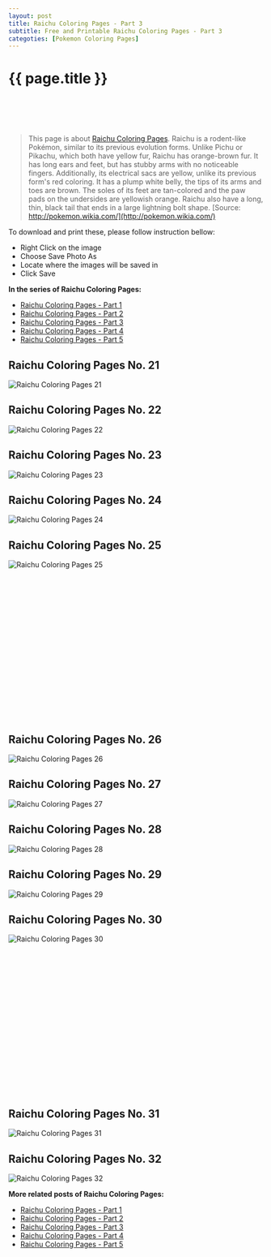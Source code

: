 ```yaml
---
layout: post
title: Raichu Coloring Pages - Part 3
subtitle: Free and Printable Raichu Coloring Pages - Part 3
categoties: [Pokemon Coloring Pages]
---
```

{{ page.title }}
================
<script async src="//pagead2.googlesyndication.com/pagead/js/adsbygoogle.js"></script><!-- UnderTitleAds --> <ins class="adsbygoogle" style="display:inline-block;width:468px;height:60px" data-ad-client="ca-pub-6753140515841889" data-ad-slot="4010138290"></ins><script> (adsbygoogle = window.adsbygoogle || []).push({}); </script>

> This page is about [Raichu Coloring Pages](https://freecoloringpages.github.io/). Raichu is a rodent-like Pokémon, similar to its previous evolution forms. Unlike Pichu or Pikachu, which both have yellow fur, Raichu has orange-brown fur. It has long ears and feet, but has stubby arms with no noticeable fingers. Additionally, its electrical sacs are yellow, unlike its previous form's red coloring. It has a plump white belly, the tips of its arms and toes are brown. The soles of its feet are tan-colored and the paw pads on the undersides are yellowish orange. Raichu also have a long, thin, black tail that ends in a large lightning bolt shape. [Source: http://pokemon.wikia.com/](http://pokemon.wikia.com/)

To download and print these, please follow instruction bellow:
* Right Click on the image 
* Choose Save Photo As 
* Locate where the images will be saved in 
* Click Save

**In the series of Raichu Coloring Pages:**

* [Raichu Coloring Pages - Part 1](https://freecoloringpages.github.io/2017/12/11/Raichu-Coloring-Pages-part-1.html)
* [Raichu Coloring Pages - Part 2](https://freecoloringpages.github.io/2017/12/11/Raichu-Coloring-Pages-part-2.html)
* [Raichu Coloring Pages - Part 3](https://freecoloringpages.github.io/2017/12/11/Raichu-Coloring-Pages-part-3.html)
* [Raichu Coloring Pages - Part 4](https://freecoloringpages.github.io/2017/12/11/Raichu-Coloring-Pages-part-4.html)
* [Raichu Coloring Pages - Part 5](https://freecoloringpages.github.io/2017/12/11/Raichu-Coloring-Pages-part-5.html)

## Raichu Coloring Pages No. 21
![Raichu Coloring Pages 21](https://freecoloringpages.github.io/img4/Raichu-Coloring-Pages%20(21).jpg "Raichu Coloring Pages 21")

## Raichu Coloring Pages No. 22
![Raichu Coloring Pages 22](https://freecoloringpages.github.io/img4/Raichu-Coloring-Pages%20(22).jpg "Raichu Coloring Pages 22")

## Raichu Coloring Pages No. 23
![Raichu Coloring Pages 23](https://freecoloringpages.github.io/img4/Raichu-Coloring-Pages%20(23).jpg "Raichu Coloring Pages 23")

## Raichu Coloring Pages No. 24
![Raichu Coloring Pages 24](https://freecoloringpages.github.io/img4/Raichu-Coloring-Pages%20(24).jpg "Raichu Coloring Pages 24")

## Raichu Coloring Pages No. 25
![Raichu Coloring Pages 25](https://freecoloringpages.github.io/img4/Raichu-Coloring-Pages%20(25).jpg "Raichu Coloring Pages 25")

<script async src="//pagead2.googlesyndication.com/pagead/js/adsbygoogle.js"></script><!-- Texxtonly --><ins class="adsbygoogle" style="display:inline-block;width:336px;height:280px" data-ad-client="ca-pub-6753140515841889" data-ad-slot="3207852233"></ins><script>(adsbygoogle = window.adsbygoogle || []).push({}); </script>

## Raichu Coloring Pages No. 26
![Raichu Coloring Pages 26](https://freecoloringpages.github.io/img4/Raichu-Coloring-Pages%20(26).jpg "Raichu Coloring Pages 26")

## Raichu Coloring Pages No. 27
![Raichu Coloring Pages 27](https://freecoloringpages.github.io/img4/Raichu-Coloring-Pages%20(27).jpg "Raichu Coloring Pages 27")

## Raichu Coloring Pages No. 28
![Raichu Coloring Pages 28](https://freecoloringpages.github.io/img4/Raichu-Coloring-Pages%20(28).jpg "Raichu Coloring Pages 28")

## Raichu Coloring Pages No. 29
![Raichu Coloring Pages 29](https://freecoloringpages.github.io/img4/Raichu-Coloring-Pages%20(29).jpg "Raichu Coloring Pages 29")

## Raichu Coloring Pages No. 30
![Raichu Coloring Pages 30](https://freecoloringpages.github.io/img4/Raichu-Coloring-Pages%20(30).jpg "Raichu Coloring Pages 30")

<script async src="//pagead2.googlesyndication.com/pagead/js/adsbygoogle.js"></script><!-- Texxtonly --><ins class="adsbygoogle" style="display:inline-block;width:336px;height:280px" data-ad-client="ca-pub-6753140515841889" data-ad-slot="3207852233"></ins><script>(adsbygoogle = window.adsbygoogle || []).push({}); </script>

## Raichu Coloring Pages No. 31
![Raichu Coloring Pages 31](https://freecoloringpages.github.io/img4/Raichu-Coloring-Pages%20(31).jpg "Raichu Coloring Pages 31")

## Raichu Coloring Pages No. 32
![Raichu Coloring Pages 32](https://freecoloringpages.github.io/img4/Raichu-Coloring-Pages%20(32).jpg "Raichu Coloring Pages 32")

**More related posts of Raichu Coloring Pages:**

* [Raichu Coloring Pages - Part 1](https://freecoloringpages.github.io/2017/12/11/Raichu-Coloring-Pages-part-1.html)
* [Raichu Coloring Pages - Part 2](https://freecoloringpages.github.io/2017/12/11/Raichu-Coloring-Pages-part-2.html)
* [Raichu Coloring Pages - Part 3](https://freecoloringpages.github.io/2017/12/11/Raichu-Coloring-Pages-part-3.html)
* [Raichu Coloring Pages - Part 4](https://freecoloringpages.github.io/2017/12/11/Raichu-Coloring-Pages-part-4.html)
* [Raichu Coloring Pages - Part 5](https://freecoloringpages.github.io/2017/12/11/Raichu-Coloring-Pages-part-5.html)

